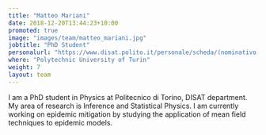 ```yaml
---
title: "Matteo Mariani"
date: 2018-12-20T13:44:23+10:00
promoted: true
image: "images/team/matteo_mariani.jpg"
jobtitle: "PhD Student"
personalurl: "https://www.disat.polito.it/personale/scheda/(nominativo)/matteo.mariani"
where: "Polytechnic University of Turin"
weight: 7
layout: team
---
```


I am a PhD student in Physics at Politecnico di Torino, DISAT department. My area of research is Inference and Statistical Physics. 
I am currently working on epidemic mitigation by studying the application of mean field techniques to epidemic models.  
